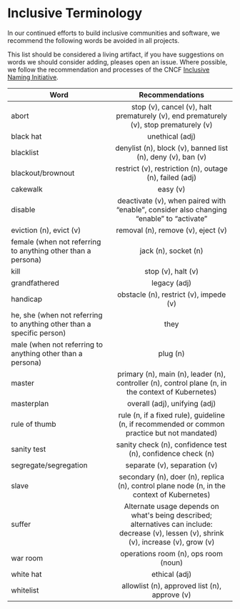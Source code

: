 
# Inclusive Terminology

In our continued efforts to build inclusive communities and software, we recommend the following words be avoided in all projects.

This list should be considered a living artifact, if you have suggestions on words we should consider adding, pleases open an issue. Where possible, we follow the recommendation and processes of the CNCF [Inclusive Naming Initiative](https://inclusivenaming.org/).

| Word                                                                  |                                                              Recommendations                                                              |
| --------------------------------------------------------------------- | :---------------------------------------------------------------------------------------------------------------------------------------: |
| abort                                                                 |                           stop (v), cancel (v), halt prematurely (v), end prematurely (v), stop prematurely (v)                           |
| black hat                                                             |                                                              unethical (adj)                                                              |
| blacklist                                                             |                                        denylist (n), block (v), banned list (n), deny (v), ban (v)                                        |
| blackout/brownout                                                     |                                          restrict (v), restriction (n), outage (n), failed (adj)                                          |
| cakewalk                                                              |                                                                 easy (v)                                                                  |
| disable                                                               |                         deactivate (v), when paired with “enable”, consider also changing “enable” to “activate”                          |
| eviction (n), evict (v)                                               |                                                    removal (n), remove (v), eject (v)                                                     |
| female (when not referring to anything other than a persona)          |                                                           jack (n), socket (n)                                                            |
| kill                                                                  |                                                            stop (v), halt (v)                                                             |
| grandfathered                                                         |                                                               legacy (adj)                                                                |
| handicap                                                              |                                                  obstacle (n), restrict (v), impede (v)                                                   |
| he, she (when not referring to anything other than a specific person) |                                                                   they                                                                    |
| male (when not referring to anything other than a persona)            |                                                                 plug (n)                                                                  |
| master                                                                |                    primary (n), main (n), leader (n), controller (n), control plane (n, in the context of Kubernetes)                     |
| masterplan                                                            |                                                       overall (adj), unifying (adj)                                                       |
| rule of thumb                                                         |                       rule (n, if a fixed rule), guideline (n, if recommended or common practice but not mandated)                        |
| sanity test                                                           |                                        sanity check (n), confidence test (n), confidence check (n)                                        |
| segregate/segregation                                                 |                                                       separate (v), separation (v)                                                        |
| slave                                                                 |                        secondary (n), doer (n), replica (n), control plane node (n, in the context of Kubernetes)                         |
| suffer                                                                | Alternate usage depends on what's being described; alternatives can include: decrease (v), lessen (v), shrink (v), increase (v), grow (v) |
| war room                                                              |                                                   operations room (n), ops room (noun)                                                    |
| white hat                                                             |                                                               ethical (adj)                                                               |
| whitelist                                                             |                                               allowlist (n), approved list (n), approve (v)                                               |
